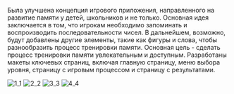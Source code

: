 Была улучшена концепция игрового приложения, направленного на развитие памяти у детей, школьников и не только. Основная идея заключается в том, что игрокам необходимо запоминать и воспроизводить последовательности чисел. В дальнейшем, возможно, будут добавлены другие элементы, такие как фигуры и слова, чтобы разнообразить процесс тренировки памяти. Основная цель - сделать процесс тренировки памяти увлекательным и доступным. Разработаны макеты ключевых страниц, включая главную страницу, меню выбора уровня, страницу с игровым процессом и страницу с результатами.

![1_1](https://github.com/user-attachments/assets/39885ce8-e1f5-4b00-af7c-425e3a0ac423)
![2_2](https://github.com/user-attachments/assets/13b15c11-3011-4d72-a29a-1ca46bd59631)
![3_3](https://github.com/user-attachments/assets/f7966014-0f5f-40f3-89fd-3c79d5dd8be8)
![4_4](https://github.com/user-attachments/assets/919e04d8-e4ad-4d85-ae48-b23b1cbfbfbe)
